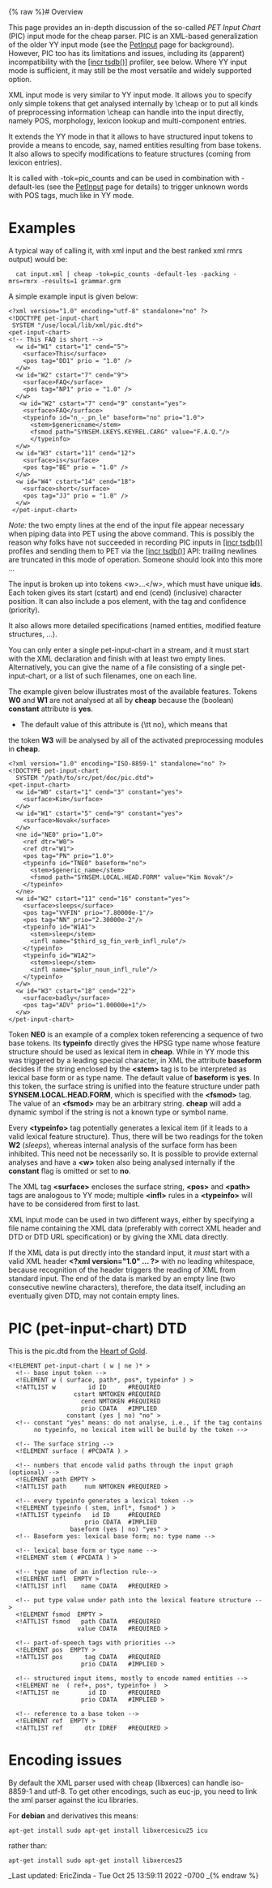 {% raw %}# Overview

This page provides an in-depth discussion of the so-called *PET Input
Chart* (PIC) input mode for the cheap parser. PIC is an XML-based
generalization of the older YY input mode (see the [PetInput](../PetInput)
page for background). However, PIC too has its limitations and issues,
including its (apparent) incompatibility with the [\[incr
tsdb()\]](http://www.delph-in.net/itsdb) profiler, see below. Where YY
input mode is sufficient, it may still be the most versatile and widely
supported option.

XML input mode is very similar to YY input mode. It allows you to
specify only simple tokens that get analysed internally by \\cheap or to
put all kinds of preprocessing information \\cheap can handle into the
input directly, namely POS, morphology, lexicon lookup and
multi-component entries.

It extends the YY mode in that it allows to have structured input tokens
to provide a means to encode, say, named entities resulting from base
tokens. It also allows to specify modifications to feature structures
(coming from lexicon entries).

It is called with -tok=pic\_counts and can be used in combination with
-default-les (see the [PetInput](../PetInput) page for details) to trigger
unknown words with POS tags, much like in YY mode.

# Examples

A typical way of calling it, with xml input and the best ranked xml rmrs
output) would be:

      cat input.xml | cheap -tok=pic_counts -default-les -packing -mrs=rmrx -results=1 grammar.grm

A simple example input is given below:

    <?xml version="1.0" encoding="utf-8" standalone="no" ?>
    <!DOCTYPE pet-input-chart
     SYSTEM "/use/local/lib/xml/pic.dtd">
    <pet-input-chart>
    <!-- This FAQ is short -->
      <w id="W1" cstart="1" cend="5">
        <surface>This</surface>
        <pos tag="DD1" prio = "1.0" />
      </w>
      <w id="W2" cstart="7" cend="9">
        <surface>FAQ</surface>
        <pos tag="NP1" prio = "1.0" />
      </w>
       <w id="W2" cstart="7" cend="9" constant="yes">
        <surface>FAQ</surface>
        <typeinfo id="n_-_pn_le" baseform="no" prio="1.0">
          <stem>$genericname</stem>
          <fsmod path="SYNSEM.LKEYS.KEYREL.CARG" value="F.A.Q."/>
          </typeinfo>
      </w>
      <w id="W3" cstart="11" cend="12">
        <surface>is</surface>
        <pos tag="BE" prio = "1.0" />
      </w>
      <w id="W4" cstart="14" cend="18">
        <surface>short</surface>
        <pos tag="JJ" prio = "1.0" />
      </w>
     </pet-input-chart>

*Note:* the two empty lines at the end of the input file appear
necessary when piping data into PET using the above command. This is
possibly the reason why folks have not succeeded in recording PIC inputs
in [\[incr tsdb()\]](http://www.delph-in.net/itsdb) profiles and sending
them to PET via the [\[incr tsdb()\]](http://www.delph-in.net/itsdb)
API: trailing newlines are truncated in this mode of operation. Someone
should look into this more ...

The input is broken up into tokens &lt;w&gt;...&lt;/w&gt;, which must
have unique **id**s. Each token gives its start (cstart) and end (cend)
(inclusive) character position. It can also include a pos element, with
the tag and confidence (priority).

It also allows more detailed specifications (named entities, modified
feature structures, ...).

You can only enter a single pet-input-chart in a stream, and it must
start with the XML declaration and finish with at least two empty lines.
Alternatively, you can give the name of a file consisting of a single
pet-input-chart, or a list of such filenames, one on each line.

The example given below illustrates most of the available features.
Tokens **W0** and **W1** are not analysed at all by **cheap** because
the (boolean) **constant** attribute is **yes**.

- The default value of this attribute is {\\tt no}, which means that

the token **W3** will be analysed by all of the activated preprocessing
modules in **cheap**.

    <?xml version="1.0" encoding="ISO-8859-1" standalone="no" ?>
    <!DOCTYPE pet-input-chart
      SYSTEM "/path/to/src/pet/doc/pic.dtd">
    <pet-input-chart>
      <w id="W0" cstart="1" cend="3" constant="yes">
        <surface>Kim</surface>
      </w>
      <w id="W1" cstart="5" cend="9" constant="yes">
        <surface>Novak</surface>
      </w>
      <ne id="NE0" prio="1.0">
        <ref dtr="W0">
        <ref dtr="W1">
        <pos tag="PN" prio="1.0">
        <typeinfo id="TNE0" baseform="no">
          <stem>$generic_name</stem>
          <fsmod path="SYNSEM.LOCAL.HEAD.FORM" value="Kim Novak"/>
        </typeinfo>
      </ne>
      <w id="W2" cstart="11" cend="16" constant="yes">
        <surface>sleeps</surface>
        <pos tag="VVFIN" prio="7.80000e-1"/>
        <pos tag="NN" prio="2.30000e-2"/>
        <typeinfo id="W1A1">
          <stem>sleep</stem>
          <infl name="$third_sg_fin_verb_infl_rule"/>
        </typeinfo>
        <typeinfo id="W1A2">
          <stem>sleep</stem>
          <infl name="$plur_noun_infl_rule"/>
        </typeinfo>
      </w>
      <w id="W3" cstart="18" cend="22">
        <surface>badly</surface>
        <pos tag="ADV" prio="1.00000e+1"/>
      </w>
    </pet-input-chart>

Token **NE0** is an example of a complex token referencing a sequence of
two base tokens. Its **typeinfo** directly gives the HPSG type name
whose feature structure should be used as lexical item in **cheap**.
While in YY mode this was triggered by a leading special character, in
XML the attribute **baseform** decides if the string enclosed by the
**&lt;stem&gt;** tag is to be interpreted as lexical base form or as
type name. The default value of **baseform** is **yes**. In this token,
the surface string is unified into the feature structure under path
**SYNSEM.LOCAL.HEAD.FORM**, which is specified with the
**&lt;fsmod&gt;** tag. The value of an **&lt;fsmod&gt;** may be an
arbitrary string. **cheap** will add a dynamic symbol if the string is
not a known type or symbol name.

Every **&lt;typeinfo&gt;** tag potentially generates a lexical item (if
it leads to a valid lexical feature structure). Thus, there will be two
readings for the token **W2** (*sleeps*), whereas internal analysis of
the surface form has been inhibited. This need not be necessarily so. It
is possible to provide external analyses and have a **&lt;w&gt;** token
also being analysed internally if the **constant** flag is omitted or
set to **no**.

The XML tag **&lt;surface&gt;** encloses the surface string,
**&lt;pos&gt;** and **&lt;path&gt;** tags are analogous to YY mode;
multiple **&lt;infl&gt;** rules in a **&lt;typeinfo&gt;** will have to
be considered from first to last.

XML input mode can be used in two different ways, either by specifying a
file name containing the XML data (preferably with correct XML header
and DTD or DTD URL specification) or by giving the XML data directly.

If the XML data is put directly into the standard input, it *must* start
with a valid XML header **&lt;?xml version="1.0" ... ?&gt;** with no
leading whitespace, because recognition of the header triggers the
reading of XML from standard input. The end of the data is marked by an
empty line (two consecutive newline characters), therefore, the data
itself, including an eventually given DTD, may not contain empty lines.

# PIC (pet-input-chart) DTD

This is the pic.dtd from the [Heart of Gold](https://blog.inductorsoftware.com/docsproto/tools/HeartofgoldTop).

    <!ELEMENT pet-input-chart ( w | ne )* >
      <!-- base input token -->
      <!ELEMENT w ( surface, path*, pos*, typeinfo* ) >
      <!ATTLIST w         id ID      #REQUIRED
                      cstart NMTOKEN #REQUIRED
                        cend NMTOKEN #REQUIRED
                        prio CDATA   #IMPLIED
                    constant (yes | no) "no" >
      <!-- constant "yes" means: do not analyse, i.e., if the tag contains
           no typeinfo, no lexical item will be build by the token -->
     
      <!-- The surface string -->
      <!ELEMENT surface ( #PCDATA ) >
    
      <!-- numbers that encode valid paths through the input graph (optional) -->
      <!ELEMENT path EMPTY >
      <!ATTLIST path     num NMTOKEN #REQUIRED >
     
      <!-- every typeinfo generates a lexical token -->
      <!ELEMENT typeinfo ( stem, infl*, fsmod* ) >
      <!ATTLIST typeinfo   id ID     #REQUIRED
                         prio CDATA  #IMPLIED
                     baseform (yes | no) "yes" >
      <!-- Baseform yes: lexical base form; no: type name -->
    
      <!-- lexical base form or type name -->
      <!ELEMENT stem ( #PCDATA ) >
    
      <!-- type name of an inflection rule-->
      <!ELEMENT infl  EMPTY >
      <!ATTLIST infl    name CDATA   #REQUIRED >
    
      <!-- put type value under path into the lexical feature structure -->
      <!ELEMENT fsmod  EMPTY >
      <!ATTLIST fsmod   path CDATA   #REQUIRED
                       value CDATA   #REQUIRED >
    
      <!-- part-of-speech tags with priorities -->
      <!ELEMENT pos  EMPTY >
      <!ATTLIST pos      tag CDATA   #REQUIRED
                        prio CDATA   #IMPLIED >
    
      <!-- structured input items, mostly to encode named entities -->
      <!ELEMENT ne  ( ref+, pos*, typeinfo+ )  >
      <!ATTLIST ne        id ID      #REQUIRED
                        prio CDATA   #IMPLIED >
     
      <!-- reference to a base token -->
      <!ELEMENT ref  EMPTY >
      <!ATTLIST ref      dtr IDREF   #REQUIRED >

# Encoding issues

By default the XML parser used with cheap (libxerces) can handle
iso-8859-1 and utf-8. To get other encodings, such as euc-jp, you need
to link the xml parser against the icu libraries.

For **debian** and derivatives this means:

    apt-get install sudo apt-get install libxercesicu25 icu

rather than:

    apt-get install sudo apt-get install libxerces25 

_Last updated: EricZinda - Tue Oct 25 13:59:11 2022 -0700
_{% endraw %}